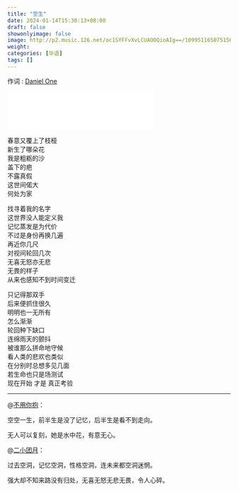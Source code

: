```yaml
---
title: "空生"
date: 2024-01-14T15:30:13+08:00
draft: false
showonlyimage: false
image: http://p2.music.126.net/oc1SYFFvXvLCUAOOQioAIg==/109951165075156937.jpg
weight: 
categories: [华语]
tags: []
---
```


作词 : [Daniel One](https://music.163.com/#/song?id=1456804694&userid=29382116)
<!--more-->
<iframe frameborder="no" border="0" marginwidth="0" marginheight="0" width=330 height=86 src="//music.163.com/outchain/player?type=2&id=1456804694&auto=1&height=66"></iframe>

春意又覆上了枝桠  
新生了哪朵花  
我是粗粝的沙  
盖下的疤  
不露真假  
这世间偌大  
何处为家  

找寻着我的名字  
这世界没人能定义我  
记忆蒸发是为代价  
不过是身份再换几遍  
再近你几尺  
对视间轮回几次  
无喜无怒亦无悲  
无畏的样子  
从来也感知不到时间变迁  

只记得那双手  
后来便抓住很久  
明明也一无所有  
怎么渐渐  
轮回种下缺口  
连绵雨天的颤抖  
被谁那么拼命地守候  
看人类的悲欢也类似  
在分别时总想多见几面  
若生命也只是场测试  
现在开始 才是 真正考验  

---

@[不用你抱](https://music.163.com/user/home?id=107025925)：

空空一生，前半生是没了记忆，后半生是看不到走向。

无人可以复刻，她是水中花，有意无心。

@[二小团月](https://music.163.com/user/home?id=546145933)：

过去空洞，记忆空洞，性格空洞，连未来都空洞迷惘。

强大却不知来路没有归处，无喜无怒无悲无畏，令人心碎。
